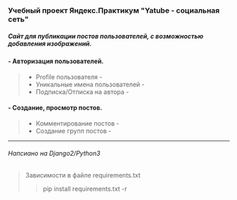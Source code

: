 ### Учебный проект Яндекс.Практикум "**Yatube** - социальная сеть"
##### Сайт для публикации постов пользователей, с возможностью добавления изображений.
#### - Авторизация пользователей.
>- Profile пользователя -
>- Уникальные имена пользователей -
>- Подписка/Отписка на автора -
#### - Создание, просмотр постов.
>- Комментирование постов -
>- Создание групп постов -
__________________________________
###### *Напсиано на Django2/Python3*
> Зависимости в файле requirements.txt
>> pip install requirements.txt -r
